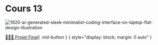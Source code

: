 # Cours 13

![1920-ai-generated-sleek-minimalist-coding-interface-on-laptop-flat-design-illustration](https://github.com/user-attachments/assets/0b3bfe39-c46d-4891-a2c3-fb805f7f45e1)


[🦸🏻‍♂️ Projet Final](https://tim-montmorency.com/compendium/582-111%E2%80%93web1/examens/projet_final.html){ .md-button } { style="display: block; margin: 0 auto" }
